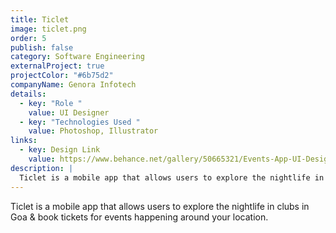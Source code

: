 ```yaml
---
title: Ticlet
image: ticlet.png
order: 5
publish: false
category: Software Engineering
externalProject: true
projectColor: "#6b75d2"
companyName: Genora Infotech
details:
  - key: "Role "
    value: UI Designer
  - key: "Technologies Used "
    value: Photoshop, Illustrator
links:
  - key: Design Link
    value: https://www.behance.net/gallery/50665321/Events-App-UI-Design
description: |
  Ticlet is a mobile app that allows users to explore the nightlife in clubs in Goa & book tickets for events happening around your location.
---
```

Ticlet is a mobile app that allows users to explore the nightlife in clubs in Goa & book tickets for events happening around your location.
